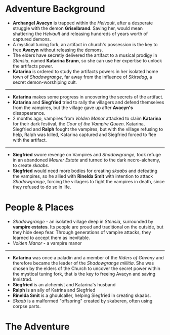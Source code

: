 # Adventure Background
- **Archangel Avacyn** is trapped within the *Helvault*, after a desperate struggle with the demon **Griselbrand**. Saving her, would mean shattering the *Helvault* and releasing hundreds of years worth of captured demons.
- A mystical tuning fork, an artifact in church's possession is the key to free **Avacyn** without releasing the demons. 
- The elders have secretly delivered the artifact to a musical prodigy in *Stensia*, named **Katarina Brunn**, so she can use her expertise to unlock the artifacts power.
- **Katarina** is ordered to study the artifacts powers in her isolated home town of *Shadowgrange*, far away from the influence of *Skirsdag*, a secret demon-worshiping cult.

---

- **Katarina** makes some progress in uncovering the secrets of the artifact.
- **Katarina** and **Siegfried** tried to rally the villagers and defend themselves from the vampires, but the village gave up after **Avacyn's** disappearance.
- 2 months ago, vampires from *Volden Manor* attacked to claim **Katarina** for their dark festival, the *Cour of the Vampire Queen*. Katarina, Siegfried and **Ralph** fought the vampires, but with the village refusing to help, Ralph was killed, Katarina captured and Siegfried forced to flee with the artifact.

---

- **Siegfried** swore revenge on Vampires and *Shadowgrange*, took refuge in an abandoned *Maurer Estate* and turned to the dark necro-alchemy, to create *skaabs*.
- **Siegfried** would need more bodies for creating *skaabs* and defeating the vampires, so he allied with **Rinelda Smit** with intention to attack *Shadowgrange*, forcing the villagers to fight the vampires in death, since they refused to do so in life.

# People & Places
- *Shadowgrange* - an isolated village deep in *Stensia*, surrounded by **vampire estates**. Its people are proud and traditional on the outside, but they hide deep fear. Through generations of vampire attacks, they learned to accept them as inevitable.
- *Volden Manor* - a vampire manor

---

- **Katarina** was once a paladin and a member of the *Riders of Gavony* and therefore became the leader of the *Shadowgrange miilitia*. She was chosen by the elders of the Church to uncover the secret power within the mystical tuning fork, that is the key to freeing Avacyn and saving Innistrad.
- **Siegfried** is an alchemist and Katarina's husband
- **Ralph** is an ally of Katrina and Siegfried
- **Rinelda Smit** is a ghoulcaller, helping Siegfried in creating skaabs.
- *Skaab* is a malformed "offspring" created by skaberen, often using corpse parts.

# The Adventure
